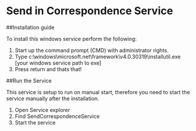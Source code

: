 # Send in Correspondence Service

##Installation guide

To install this windows service perform the following:

1. Start up the command prompt (CMD) with administrator rights.
2. Type c:\windows\microsoft.net\framework\v4.0.30319\installutil.exe [your windows service path to exe]
3. Press return and thats that!

##Run the Service

This service is setup to run on manual start, therefore you need to start the service manually after the installation.

1. Open Service explorer
2. Find SendCorrespondenceService
3. Start the service
